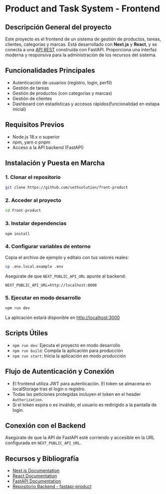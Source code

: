 # Product and Task System - Frontend

## Descripción General del proyecto

Este proyecto es el frontend de un sistema de gestión de productos, tareas, clientes, categorías y marcas. Está desarrollado con **Next.js** y **React**, y se conecta a una [API REST](https://github.com/henrytaby/fastapi-product) construida con FastAPI. Proporciona una interfaz moderna y responsiva para la administración de los recursos del sistema.

## Funcionalidades Principales

- Autenticación de usuarios (registro, login, perfil)
- Gestión de tareas
- Gestión de productos (con categorías y marcas)
- Gestión de clientes
- Dashboard con estadísticas y accesos rápidos(funcionalidad en estapa inicial)

## Requisitos Previos

- Node.js 18.x o superior
- npm, yarn o pnpm
- Acceso a la API backend (FastAPI)

## Instalación y Puesta en Marcha

### 1. Clonar el repositorio

```bash
git clone https://github.com/sethsolution/front-product
```

### 2. Acceder al proyecto

```bash
cd front-product
```

### 3. Instalar dependencias

```bash
npm install
```

### 4. Configurar variables de entorno

Copia el archivo de ejemplo y edítalo con tus valores reales:

```bash
cp .env.local.example .env
```

Asegúrate de que `NEXT_PUBLIC_API_URL` apunte al backend:

```
NEXT_PUBLIC_API_URL=http://localhost:8000
```

### 5. Ejecutar en modo desarrollo

```bash
npm run dev
```

La aplicación estará disponible en [http://localhost:3000](http://localhost:3000)


## Scripts Útiles

- `npm run dev`: Ejecuta el proyecto en modo desarrollo
- `npm run build`: Compila la aplicación para producción
- `npm run start`: Inicia la aplicación en modo producción

## Flujo de Autenticación y Conexión

- El frontend utiliza JWT para autenticación. El token se almacena en localStorage tras el login o registro.
- Todas las peticiones protegidas incluyen el token en el header `Authorization`.
- Si el token expira o es inválido, el usuario es redirigido a la pantalla de login.

## Conexión con el Backend

Asegúrate de que la API de FastAPI esté corriendo y accesible en la URL configurada en `NEXT_PUBLIC_API_URL`.

## Recursos y Bibliografía

- [Next.js Documentation](https://nextjs.org/docs)
- [React Documentation](https://react.dev/)
- [FastAPI Documentation](https://fastapi.tiangolo.com/)
- [Repositorio Backend - fastapi-product](https://github.com/henrytaby/fastapi-product)
